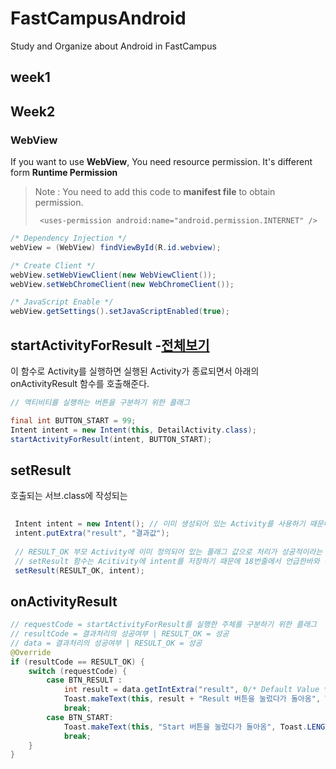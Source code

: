 # FastCampusAndroid
Study and Organize about Android in FastCampus

## week1

## Week2
### 
### WebView
If you want to use **WebView**, You need resource permission. It's different form **Runtime Permission**
> Note : You need to add this code to **manifest file** to obtain permission.
> ```
>  <uses-permission android:name="android.permission.INTERNET" />
>```
```java
/* Dependency Injection */
webView = (WebView) findViewById(R.id.webview);

/* Create Client */
webView.setWebViewClient(new WebViewClient());
webView.setWebChromeClient(new WebChromeClient());

/* JavaScript Enable */
webView.getSettings().setJavaScriptEnabled(true);
```

## startActivityForResult -[전체보기](https://github.com/asfrom30/FastCampusAndroid/tree/master/app/src/main/java/com/doyoon/android/fastcampusandroid/week2)

이 함수로 Activity를 실행하면 실행된 Activity가 종료되면서 아래의 onActivityResult 함수를 호출해준다. 
```java
// 액티비티를 실행하는 버튼을 구분하기 위한 플래그

final int BUTTON_START = 99;
Intent intent = new Intent(this, DetailActivity.class);
startActivityForResult(intent, BUTTON_START);
```

## setResult
 호출되는 서브.class에 작성되는
```java
 
 Intent intent = new Intent(); // 이미 생성되어 있는 Activity를 사용하기 때문에 Context를 필요로하지 않는다.
 intent.putExtra("result", "결과값");
 
 // RESULT_OK 부모 Activity에 이미 정의되어 있는 플래그 값으로 처리가 성공적이라는 것을 의미한다. 
 // setResult 함수는 Acitivity에 intent를 저장하기 때문에 18번줄에서 언급한바와 같이 Context를 따로필요로 하지 않는다
 setResult(RESULT_OK, intent);
```

## onActivityResult
```java
// requestCode = startActivityForResult를 실행한 주체를 구분하기 위한 플래그
// resultCode = 결과처리의 성공여부 | RESULT_OK = 성공
// data = 결과처리의 성공여부 | RESULT_OK = 성공
@Override
if (resultCode == RESULT_OK) {
    switch (requestCode) {
        case BTN_RESULT :
            int result = data.getIntExtra("result", 0/* Default Value */);
            Toast.makeText(this, result + "Result 버튼을 눌렀다가 돌아옴", Toast.LENGTH_SHORT).show();
            break;
        case BTN_START:
            Toast.makeText(this, "Start 버튼을 눌렀다가 돌아옴", Toast.LENGTH_SHORT).show();
            break;
    }
}
```
        
